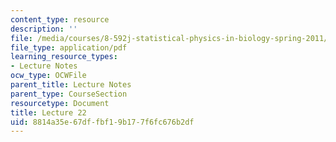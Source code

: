 ```yaml
---
content_type: resource
description: ''
file: /media/courses/8-592j-statistical-physics-in-biology-spring-2011/8814a35e67dffbf19b177f6fc676b2df_MIT8_592JS11_lec22.pdf
file_type: application/pdf
learning_resource_types:
- Lecture Notes
ocw_type: OCWFile
parent_title: Lecture Notes
parent_type: CourseSection
resourcetype: Document
title: Lecture 22
uid: 8814a35e-67df-fbf1-9b17-7f6fc676b2df
---
```

